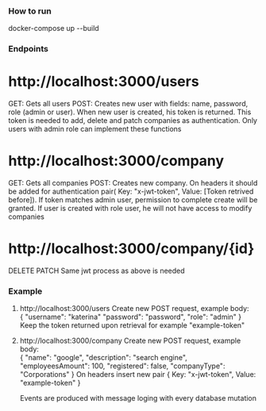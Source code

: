 ### How to run
docker-compose up --build

### Endpoints
#   http://localhost:3000/users

GET: Gets all users
POST: Creates new user with fields: name, password, role (admin or user). When new user is created, his token is returned.
This token is needed to add, delete and patch companies as authentication. Only users with admin role can implement these functions

# http://localhost:3000/company
GET: Gets all companies
POST: Creates new company. On headers it should be added for authentication pair(   Key: "x-jwt-token", Value: [Token retrived before]).
If token matches admin user, permission to complete create will be granted. If user is created with role user, he will not have access to modify companies

# http://localhost:3000/company/{id}
DELETE
PATCH
Same jwt process as above is needed

### Example 

1. http://localhost:3000/users
    Create new POST request, example body:      
    {
        "username": "katerina"
        "password": "password",
        "role": "admin"
    }
    Keep the token returned upon retrieval for example "example-token"

2.  http://localhost:3000/company
    Create new POST request, example body:      
    {
        "name": "google",
        "description": "search engine",
        "employeesAmount": 100,
        "registered": false,
        "companyType": "Corporations"
    }
    On headers insert new pair 
    {
        Key: "x-jwt-token",
        Value: "example-token"
    } 

    Events are produced with message loging with every database mutation